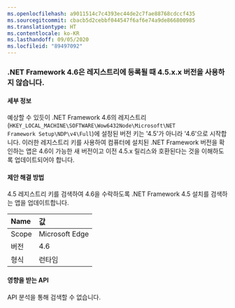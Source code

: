 ```yaml
---
ms.openlocfilehash: a9011514c7c4393ec44de2c7fae88768cdccf435
ms.sourcegitcommit: cbacb5d2cebbf044547f6af6e74a9de866800985
ms.translationtype: HT
ms.contentlocale: ko-KR
ms.lasthandoff: 09/05/2020
ms.locfileid: "89497092"
---
```

### <a name="the-net-framework-46-does-not-use-a-45xx-version-when-registering-itself-in-the-registry"></a>.NET Framework 4.6은 레지스트리에 등록될 때 4.5.x.x 버전을 사용하지 않습니다.

#### <a name="details"></a>세부 정보

예상할 수 있듯이 .NET Framework 4.6의 레지스트리(<code>HKEY_LOCAL_MACHINE\SOFTWARE\Wow6432Node\Microsoft\NET Framework Setup\NDP\v4\Full</code>)에 설정된 버전 키는 '4.5'가 아니라 '4.6'으로 시작합니다. 이러한 레지스트리 키를 사용하여 컴퓨터에 설치된 .NET Framework 버전을 확인하는 앱은 4.6이 가능한 새 버전이고 이전 4.5.x 릴리스와 호환된다는 것을 이해하도록 업데이트되어야 합니다.

#### <a name="suggestion"></a>제안 해결 방법

4\.5 레지스트리 키를 검색하여 4.6을 수락하도록 .NET Framework 4.5 설치를 검색하는 앱을 업데이트합니다.

| Name    | 값       |
|:--------|:------------|
| Scope   |Microsoft Edge|
|버전|4.6|
|형식|런타임|

#### <a name="affected-apis"></a>영향을 받는 API

API 분석을 통해 검색할 수 없습니다.

<!--

#### Affected APIs

Not detectable via API analysis.

-->
